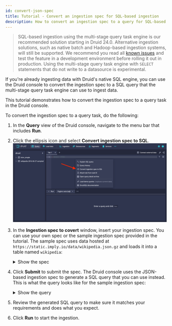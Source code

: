 ```yaml
---
id: convert-json-spec
title: Tutorial - Convert an ingestion spec for SQL-based ingestion
description: How to convert an ingestion spec to a query for SQL-based ingestion in the Druid console.
---
```


<!--
  ~ Licensed to the Apache Software Foundation (ASF) under one
  ~ or more contributor license agreements.  See the NOTICE file
  ~ distributed with this work for additional information
  ~ regarding copyright ownership.  The ASF licenses this file
  ~ to you under the Apache License, Version 2.0 (the
  ~ "License"); you may not use this file except in compliance
  ~ with the License.  You may obtain a copy of the License at
  ~
  ~   http://www.apache.org/licenses/LICENSE-2.0
  ~
  ~ Unless required by applicable law or agreed to in writing,
  ~ software distributed under the License is distributed on an
  ~ "AS IS" BASIS, WITHOUT WARRANTIES OR CONDITIONS OF ANY
  ~ KIND, either express or implied.  See the License for the
  ~ specific language governing permissions and limitations
  ~ under the License.
  -->

> SQL-based ingestion using the multi-stage query task engine is our recommended solution starting in Druid 24.0. Alternative ingestion solutions, such as native batch and Hadoop-based ingestion systems, will still be supported. We recommend you read all [known issues](./msq-known-issues.md) and test the feature in a development environment before rolling it out in production. Using the multi-stage query task engine with `SELECT` statements that do not write to a datasource is experimental.

If you're already ingesting data with Druid's native SQL engine, you can use the Druid console to convert the ingestion spec to a SQL query that the multi-stage query task engine can use to ingest data.

This tutorial demonstrates how to convert the ingestion spec to a query task in the Druid console.

To convert the ingestion spec to a query task, do the following:

1. In the **Query** view of the Druid console, navigate to the menu bar that includes **Run**.
2. Click the ellipsis icon and select **Convert ingestion spec to SQL**.
  ![Convert ingestion spec to SQL](../assets/multi-stage-query/tutorial-msq-convert.png "Convert ingestion spec to SQL")
3. In the **Ingestion spec to covert** window, insert your ingestion spec. You can use your own spec or the sample ingestion spec provided in the tutorial. The sample spec uses data hosted at `https://static.imply.io/data/wikipedia.json.gz` and loads it into a table named `wikipedia`:

   <details><summary>Show the spec</summary>
   
   ```json
   {
     "type": "index_parallel",
     "spec": {
       "ioConfig": {
         "type": "index_parallel",
         "inputSource": {
           "type": "http",
           "uris": [
             "https://static.imply.io/data/wikipedia.json.gz"
           ]
         },
         "inputFormat": {
           "type": "json"
         }
       },
       "tuningConfig": {
         "type": "index_parallel",
         "partitionsSpec": {
           "type": "dynamic"
         }
       },
       "dataSchema": {
         "dataSource": "wikipedia",
         "timestampSpec": {
           "column": "timestamp",
           "format": "iso"
         },
         "dimensionsSpec": {
           "dimensions": [
             "isRobot",
             "channel",
             "flags",
             "isUnpatrolled",
             "page",
             "diffUrl",
             {
               "type": "long",
               "name": "added"
             },
             "comment",
             {
               "type": "long",
               "name": "commentLength"
             },
             "isNew",
             "isMinor",
             {
               "type": "long",
               "name": "delta"
             },
             "isAnonymous",
             "user",
             {
               "type": "long",
               "name": "deltaBucket"
             },
             {
               "type": "long",
               "name": "deleted"
             },
             "namespace",
             "cityName",
             "countryName",
             "regionIsoCode",
             "metroCode",
             "countryIsoCode",
             "regionName"
           ]
         },
         "granularitySpec": {
           "queryGranularity": "none",
           "rollup": false,
           "segmentGranularity": "day"
         }
       }
     }
   }
   ```
   
   </details>

4. Click **Submit** to submit the spec. The Druid console uses the JSON-based ingestion spec to generate a SQL query that you can use instead. This is what the query looks like for the sample ingestion spec:
   
   <details><summary>Show the query</summary>

   ```sql
   -- This SQL query was auto generated from an ingestion spec
   REPLACE INTO wikipedia OVERWRITE ALL
   WITH source AS (SELECT * FROM TABLE(
     EXTERN(
       '{"type":"http","uris":["https://static.imply.io/data/wikipedia.json.gz"]}',
       '{"type":"json"}',
       '[{"name":"timestamp","type":"string"},{"name":"isRobot","type":"string"},{"name":"channel","type":"string"},{"name":"flags","type":"string"},{"name":"isUnpatrolled","type":"string"},{"name":"page","type":"string"},{"name":"diffUrl","type":"string"},{"name":"added","type":"long"},{"name":"comment","type":"string"},{"name":"commentLength","type":"long"},{"name":"isNew","type":"string"},{"name":"isMinor","type":"string"},{"name":"delta","type":"long"},{"name":"isAnonymous","type":"string"},{"name":"user","type":"string"},{"name":"deltaBucket","type":"long"},{"name":"deleted","type":"long"},{"name":"namespace","type":"string"},{"name":"cityName","type":"string"},{"name":"countryName","type":"string"},{"name":"regionIsoCode","type":"string"},{"name":"metroCode","type":"string"},{"name":"countryIsoCode","type":"string"},{"name":"regionName","type":"string"}]'
     )
   ))
   SELECT
     TIME_PARSE("timestamp") AS __time,
     "isRobot",
     "channel",
     "flags",
     "isUnpatrolled",
     "page",
     "diffUrl",
     "added",
     "comment",
     "commentLength",
     "isNew",
     "isMinor",
     "delta",
     "isAnonymous",
     "user",
     "deltaBucket",
     "deleted",
     "namespace",
     "cityName",
     "countryName",
     "regionIsoCode",
     "metroCode",
     "countryIsoCode",
     "regionName"
   FROM source
   PARTITIONED BY DAY 
   ```
   
   </details>

4. Review the generated SQL query to make sure it matches your requirements and does what you expect.
5. Click **Run** to start the ingestion.